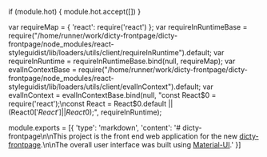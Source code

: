 
if (module.hot) {
	module.hot.accept([])
}

var requireMap = { 'react': require('react') };
var requireInRuntimeBase = require("/home/runner/work/dicty-frontpage/dicty-frontpage/node_modules/react-styleguidist/lib/loaders/utils/client/requireInRuntime").default;
var requireInRuntime = requireInRuntimeBase.bind(null, requireMap);
var evalInContextBase = require("/home/runner/work/dicty-frontpage/dicty-frontpage/node_modules/react-styleguidist/lib/loaders/utils/client/evalInContext").default;
var evalInContext = evalInContextBase.bind(null, "const React$0 = require('react');\nconst React = React$0.default || (React$0['React'] || React$0);", requireInRuntime);

module.exports = [{
        'type': 'markdown',
        'content': '# dicty-frontpage\n\nThis project is the front end web application for the new [dicty-frontpage](https://www.dictycr.org/).\n\nThe overall user interface was built using [Material-UI](https://material-ui.com/).'
    }]
	